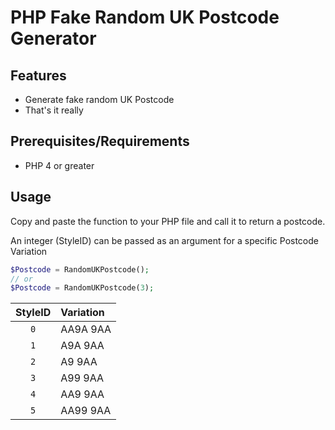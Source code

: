 # PHP Fake Random UK Postcode Generator

## Features
- Generate fake random UK Postcode
- That's it really


## Prerequisites/Requirements
- PHP 4 or greater


## Usage
Copy and paste the function to your PHP file and call it to return a postcode.

An integer (StyleID) can be passed as an argument for a specific Postcode Variation

```php
$Postcode = RandomUKPostcode();
// or
$Postcode = RandomUKPostcode(3);
```

| StyleID  | Variation |
| :---: | :--- |
| `0`  | AA9A 9AA  |
| `1`  | A9A 9AA  |
| `2`  | A9 9AA  |
| `3`  | A99 9AA  |
| `4`  | AA9 9AA  |
| `5`  | AA99 9AA |